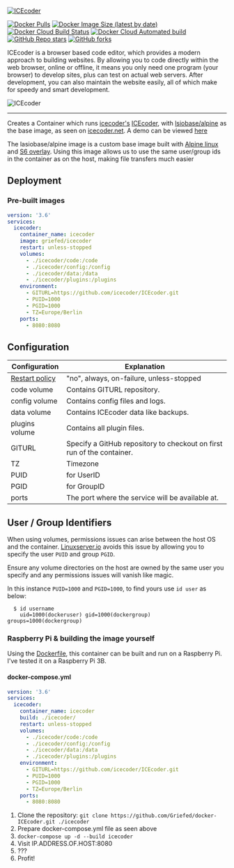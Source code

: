 [![ICEcoder](https://i.griefed.de/images/2020/10/18/icecoder.png)](https://github.com/icecoder/ICEcoder)

[![Docker Pulls](https://img.shields.io/docker/pulls/griefed/icecoder?style=flat-square)](https://hub.docker.com/repository/docker/griefed/icecoder)
[![Docker Image Size (latest by date)](https://img.shields.io/docker/image-size/griefed/icecoder?label=Image%20size&sort=date&style=flat-square)](https://hub.docker.com/repository/docker/griefed/icecoder)
[![Docker Cloud Build Status](https://img.shields.io/docker/cloud/build/griefed/icecoder?label=Docker%20build&style=flat-square)](https://hub.docker.com/repository/docker/griefed/icecoder)
[![Docker Cloud Automated build](https://img.shields.io/docker/cloud/automated/griefed/icecoder?label=Docker%20build&style=flat-square)](https://hub.docker.com/repository/docker/griefed/icecoder)
[![GitHub Repo stars](https://img.shields.io/github/stars/Griefed/docker-ICEcoder?label=GitHub%20Stars&style=social)](https://github.com/Griefed/docker-ICEcoder)
[![GitHub forks](https://img.shields.io/github/forks/Griefed/docker-ICEcoder?label=GitHub%20Forks&style=social)](https://github.com/Griefed/docker-ICEcoder)

ICEcoder is a browser based code editor, which provides a modern approach to building websites. By allowing you to code directly within the web browser, online or offline, it means you only need one program (your browser) to develop sites, plus can test on actual web servers. After development, you can also maintain the website easily, all of which make for speedy and smart development.

![ICEcoder](https://i.imgur.com/7sBU7oS.png)

---

Creates a Container which runs [icecoder's](https://github.com/icecoder) [ICEcoder](https://github.com/icecoder/ICEcoder), with [lsiobase/alpine](https://hub.docker.com/r/lsiobase/alpine) as the base image, as seen on [icecoder.net](https://icecoder.net/). A demo can be viewed [here](http://demo.icecoder.net/ICEcoder/)

The lasiobase/alpine image is a custom base image built with [Alpine linux](https://alpinelinux.org/) and [S6 overlay](https://github.com/just-containers/s6-overlay).
Using this image allows us to use the same user/group ids in the container as on the host, making file transfers much easier

## Deployment

### Pre-built images

```docker-compose.yml
version: '3.6'
services:
  icecoder:
    container_name: icecoder
    image: griefed/icecoder
    restart: unless-stopped
    volumes:
      - ./icecoder/code:/code
      - ./icecoder/config:/config
      - ./icecoder/data:/data
      - ./icecoder/plugins:/plugins
    environment:
      - GITURL=https://github.com/icecoder/ICEcoder.git
      - PUID=1000
      - PGID=1000
      - TZ=Europe/Berlin
    ports:
      - 8080:8080
```

## Configuration

Configuration | Explanation
------------ | -------------
[Restart policy](https://docs.docker.com/compose/compose-file/#restart) | "no", always, on-failure, unless-stopped
code volume | Contains GITURL repository.
config volume | Contains config files and logs.
data volume | Contains ICEcoder data like backups.
plugins volume | Contains all plugin files.
GITURL | Specify a GitHub repository to checkout on first run of the container.
TZ | Timezone
PUID | for UserID
PGID | for GroupID
ports | The port where the service will be available at.

## User / Group Identifiers

When using volumes, permissions issues can arise between the host OS and the container. [Linuxserver.io](https://www.linuxserver.io/) avoids this issue by allowing you to specify the user `PUID` and group `PGID`.

Ensure any volume directories on the host are owned by the same user you specify and any permissions issues will vanish like magic.

In this instance `PUID=1000` and `PGID=1000`, to find yours use `id user` as below:

```
  $ id username
    uid=1000(dockeruser) gid=1000(dockergroup) groups=1000(dockergroup)
```

### Raspberry Pi & building the image yourself

Using the [Dockerfile](https://github.com/Griefed/docker-ICEcoder/blob/lsiobase/alpine/Dockerfile), this container can be built and run on a Raspberry Pi.
I've tested it on a Raspberry Pi 3B.

#### docker-compose.yml

```docker-compose.yml
version: '3.6'
services:
  icecoder:
    container_name: icecoder
    build: ./icecoder/
    restart: unless-stopped
    volumes:
      - ./icecoder/code:/code
      - ./icecoder/config:/config
      - ./icecoder/data:/data
      - ./icecoder/plugins:/plugins
    environment:
      - GITURL=https://github.com/icecoder/ICEcoder.git
      - PUID=1000
      - PGID=1000
      - TZ=Europe/Berlin
    ports:
      - 8080:8080
```

1. Clone the repository: `git clone https://github.com/Griefed/docker-ICEcoder.git ./icecoder`
1. Prepare docker-compose.yml file as seen above
1. `docker-compose up -d --build icecoder`
1. Visit IP.ADDRESS.OF.HOST:8080
1. ???
1. Profit!
